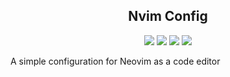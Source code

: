 <div>
      <h2 align='center'> Nvim Config </h2>
      <p align='center'>
          <img src='https://img.shields.io/badge/Kernel-Linux-informational?style=for-the-badge&logo=linux&logoColor=faee0c&color=000000'/>
          <img src='https://img.shields.io/badge/System-Fedora-informational?style=for-the-badge&logo=fedora&logoColor=3c6eb5&color=3c6eb5'/>
          <img src='https://img.shields.io/badge/Editor-Neovim-informational?style=for-the-badge&logo=neovim&logoColor=69ef14&color=076694'/>
          <img src='https://img.shields.io/badge/Code-Lua-informational?style=for-the-badge&logo=lua&logoColor=02027d&color=02027d'/>
      </p>
  </div>

A simple configuration for Neovim as a code editor
